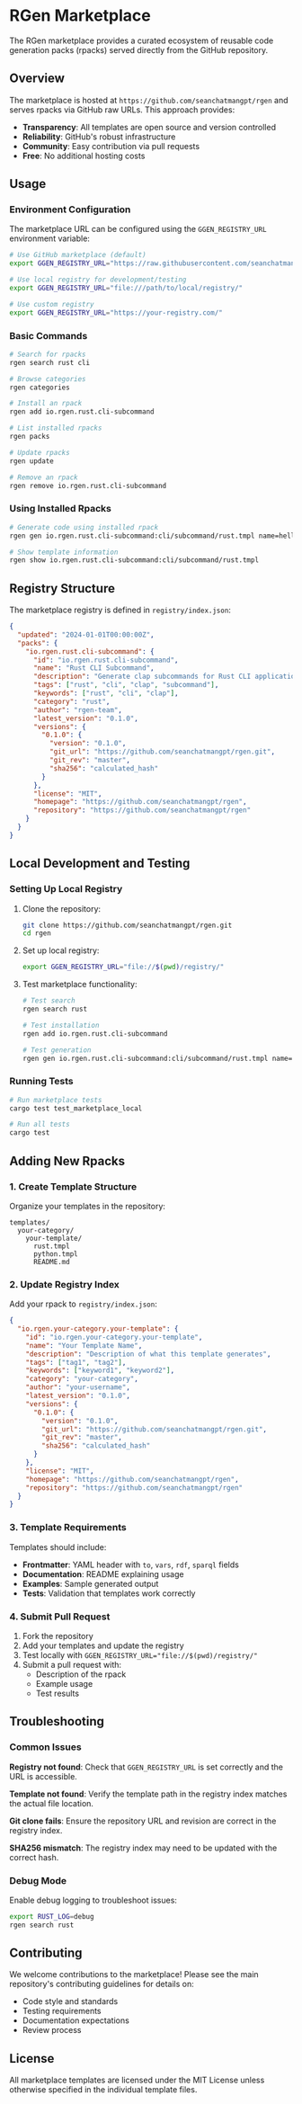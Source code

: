 # RGen Marketplace

The RGen marketplace provides a curated ecosystem of reusable code generation packs (rpacks) served directly from the GitHub repository.

## Overview

The marketplace is hosted at `https://github.com/seanchatmangpt/rgen` and serves rpacks via GitHub raw URLs. This approach provides:

- **Transparency**: All templates are open source and version controlled
- **Reliability**: GitHub's robust infrastructure
- **Community**: Easy contribution via pull requests
- **Free**: No additional hosting costs

## Usage

### Environment Configuration

The marketplace URL can be configured using the `GGEN_REGISTRY_URL` environment variable:

```bash
# Use GitHub marketplace (default)
export GGEN_REGISTRY_URL="https://raw.githubusercontent.com/seanchatmangpt/ggen/master/registry/"

# Use local registry for development/testing
export GGEN_REGISTRY_URL="file:///path/to/local/registry/"

# Use custom registry
export GGEN_REGISTRY_URL="https://your-registry.com/"
```

### Basic Commands

```bash
# Search for rpacks
rgen search rust cli

# Browse categories
rgen categories

# Install an rpack
rgen add io.rgen.rust.cli-subcommand

# List installed rpacks
rgen packs

# Update rpacks
rgen update

# Remove an rpack
rgen remove io.rgen.rust.cli-subcommand
```

### Using Installed Rpacks

```bash
# Generate code using installed rpack
rgen gen io.rgen.rust.cli-subcommand:cli/subcommand/rust.tmpl name=hello

# Show template information
rgen show io.rgen.rust.cli-subcommand:cli/subcommand/rust.tmpl
```

## Registry Structure

The marketplace registry is defined in `registry/index.json`:

```json
{
  "updated": "2024-01-01T00:00:00Z",
  "packs": {
    "io.rgen.rust.cli-subcommand": {
      "id": "io.rgen.rust.cli-subcommand",
      "name": "Rust CLI Subcommand",
      "description": "Generate clap subcommands for Rust CLI applications",
      "tags": ["rust", "cli", "clap", "subcommand"],
      "keywords": ["rust", "cli", "clap"],
      "category": "rust",
      "author": "rgen-team",
      "latest_version": "0.1.0",
      "versions": {
        "0.1.0": {
          "version": "0.1.0",
          "git_url": "https://github.com/seanchatmangpt/rgen.git",
          "git_rev": "master",
          "sha256": "calculated_hash"
        }
      },
      "license": "MIT",
      "homepage": "https://github.com/seanchatmangpt/rgen",
      "repository": "https://github.com/seanchatmangpt/rgen"
    }
  }
}
```

## Local Development and Testing

### Setting Up Local Registry

1. Clone the repository:
   ```bash
   git clone https://github.com/seanchatmangpt/rgen.git
   cd rgen
   ```

2. Set up local registry:
   ```bash
   export GGEN_REGISTRY_URL="file://$(pwd)/registry/"
   ```

3. Test marketplace functionality:
   ```bash
   # Test search
   rgen search rust

   # Test installation
   rgen add io.rgen.rust.cli-subcommand

   # Test generation
   rgen gen io.rgen.rust.cli-subcommand:cli/subcommand/rust.tmpl name=test
   ```

### Running Tests

```bash
# Run marketplace tests
cargo test test_marketplace_local

# Run all tests
cargo test
```

## Adding New Rpacks

### 1. Create Template Structure

Organize your templates in the repository:

```
templates/
  your-category/
    your-template/
      rust.tmpl
      python.tmpl
      README.md
```

### 2. Update Registry Index

Add your rpack to `registry/index.json`:

```json
{
  "io.rgen.your-category.your-template": {
    "id": "io.rgen.your-category.your-template",
    "name": "Your Template Name",
    "description": "Description of what this template generates",
    "tags": ["tag1", "tag2"],
    "keywords": ["keyword1", "keyword2"],
    "category": "your-category",
    "author": "your-username",
    "latest_version": "0.1.0",
    "versions": {
      "0.1.0": {
        "version": "0.1.0",
        "git_url": "https://github.com/seanchatmangpt/rgen.git",
        "git_rev": "master",
        "sha256": "calculated_hash"
      }
    },
    "license": "MIT",
    "homepage": "https://github.com/seanchatmangpt/rgen",
    "repository": "https://github.com/seanchatmangpt/rgen"
  }
}
```

### 3. Template Requirements

Templates should include:

- **Frontmatter**: YAML header with `to`, `vars`, `rdf`, `sparql` fields
- **Documentation**: README explaining usage
- **Examples**: Sample generated output
- **Tests**: Validation that templates work correctly

### 4. Submit Pull Request

1. Fork the repository
2. Add your templates and update the registry
3. Test locally with `GGEN_REGISTRY_URL="file://$(pwd)/registry/"`
4. Submit a pull request with:
   - Description of the rpack
   - Example usage
   - Test results

## Troubleshooting

### Common Issues

**Registry not found**: Check that `GGEN_REGISTRY_URL` is set correctly and the URL is accessible.

**Template not found**: Verify the template path in the registry index matches the actual file location.

**Git clone fails**: Ensure the repository URL and revision are correct in the registry index.

**SHA256 mismatch**: The registry index may need to be updated with the correct hash.

### Debug Mode

Enable debug logging to troubleshoot issues:

```bash
export RUST_LOG=debug
rgen search rust
```

## Contributing

We welcome contributions to the marketplace! Please see the main repository's contributing guidelines for details on:

- Code style and standards
- Testing requirements
- Documentation expectations
- Review process

## License

All marketplace templates are licensed under the MIT License unless otherwise specified in the individual template files.